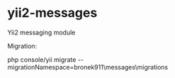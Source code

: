 # yii2-messages
Yii2 messaging module

Migration: 

php console/yii migrate --migrationNamespace=bronek911\\messages\\migrations